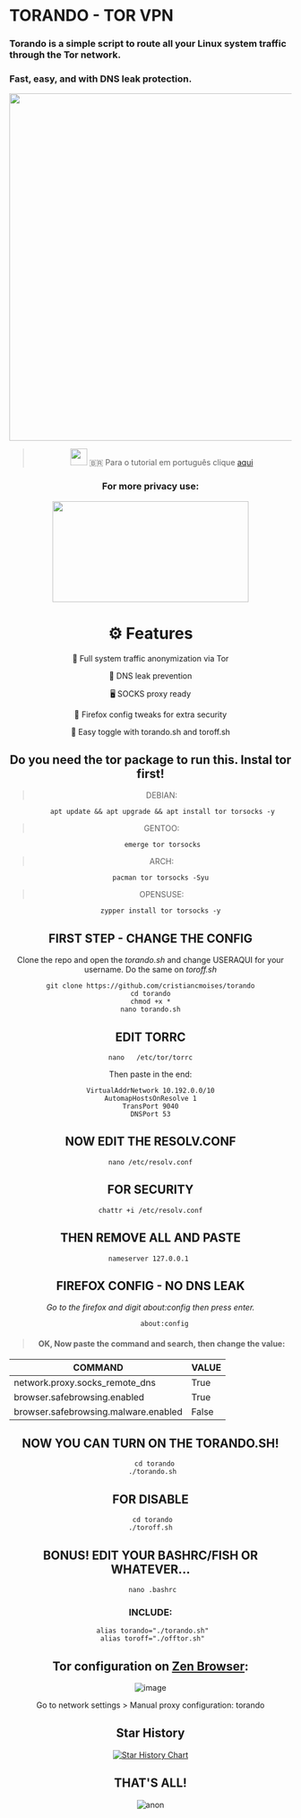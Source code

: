 # TORANDO - TOR VPN
### Torando is a simple script to route all your Linux system traffic through the Tor network.
### Fast, easy, and with DNS leak protection.

<p align="center"> 
<img src="https://github.com/cristiancmoises/torando/assets/86272521/045451b7-545a-4798-9df8-980b122b829d"  width="840"  height="620" />
<center/>
<p/>
         
> <img src="https://github.com/cristiancmoises/torando/assets/86272521/241a6f7f-ba74-4e8d-95f7-9b783ee824fd"  width="30"  height="30" /> 🇧🇷 Para o tutorial em português clique [aqui](https://github.com/cristiancmoises/torando/blob/main/LEIA-ME.md)

### For more privacy use:
<img src="https://github.com/cristiancmoises/brutefox/assets/86272521/15afb340-af3f-4c3b-b029-d80ab0da59a0" href="https://github.com/cristiancmoises/brutefox" width="350"  height="180" />

# ⚙️ Features

🔐 Full system traffic anonymization via Tor

🧅 DNS leak prevention

🖥️ SOCKS proxy ready

🦊 Firefox config tweaks for extra security

📜 Easy toggle with torando.sh and toroff.sh
## Do you need the tor package to run this. Instal tor first!
> DEBIAN:
              
          apt update && apt upgrade && apt install tor torsocks -y
> GENTOO: 
       
          emerge tor torsocks

> ARCH: 
          
         pacman tor torsocks -Syu

> OPENSUSE: 
          
         zypper install tor torsocks -y

## FIRST STEP - CHANGE THE CONFIG
Clone the repo and open the _torando.sh_ and change USERAQUI for your username.
Do the same on _toroff.sh_

    git clone https://github.com/cristiancmoises/torando
    cd torando
    chmod +x *
    nano torando.sh
    
## EDIT TORRC

    nano   /etc/tor/torrc

Then paste in the end:

    VirtualAddrNetwork 10.192.0.0/10
    AutomapHostsOnResolve 1
    TransPort 9040
    DNSPort 53

## NOW EDIT THE RESOLV.CONF

    nano /etc/resolv.conf

## FOR SECURITY

    chattr +i /etc/resolv.conf
    
## THEN REMOVE ALL AND PASTE
    nameserver 127.0.0.1 
    
## FIREFOX CONFIG - NO DNS LEAK
_Go to the firefox and digit *about:config* then press enter._
                
           about:config

> #### OK, Now paste the command and search, then change the value:
|    COMMAND             |     VALUE                        |
|------------------------|----------------------------------|
|network.proxy.socks_remote_dns |  True                     |
|browser.safebrowsing.enabled |    True                     |
|browser.safebrowsing.malware.enabled |   False             |

## NOW YOU CAN TURN ON THE TORANDO.SH!
      cd torando
     ./torando.sh
## FOR DISABLE
     cd torando
    ./toroff.sh

## BONUS! EDIT YOUR BASHRC/FISH OR WHATEVER... 
     nano .bashrc
### INCLUDE:
     alias torando="./torando.sh"
     alias toroff="./offtor.sh"

## Tor configuration on [Zen Browser](https://zen-browser.app/):
![image](https://github.com/user-attachments/assets/a2e12641-a15b-49f9-aaaf-8fd14782788c)


Go to network settings > Manual proxy configuration: torando

## Star History

[![Star History Chart](https://api.star-history.com/svg?repos=cristiancmoises/torando&type=Date)](https://star-history.com/#cristiancmoises/torando&Date)

## THAT'S ALL! 
![anon](https://github.com/cristiancmoises/torando/assets/86272521/9df06b1d-cff7-4c02-a6fb-c7add5ef27e3)


